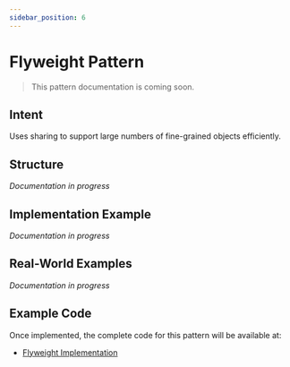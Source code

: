 ```yaml
---
sidebar_position: 6
---
```


# Flyweight Pattern

> This pattern documentation is coming soon.

## Intent
Uses sharing to support large numbers of fine-grained objects efficiently.

## Structure
*Documentation in progress*

## Implementation Example
*Documentation in progress*

## Real-World Examples
*Documentation in progress*

## Example Code
Once implemented, the complete code for this pattern will be available at:
- [Flyweight Implementation](https://github.com/nadunys/ts-gang-of-four/tree/main/src/structural/flyweight)
